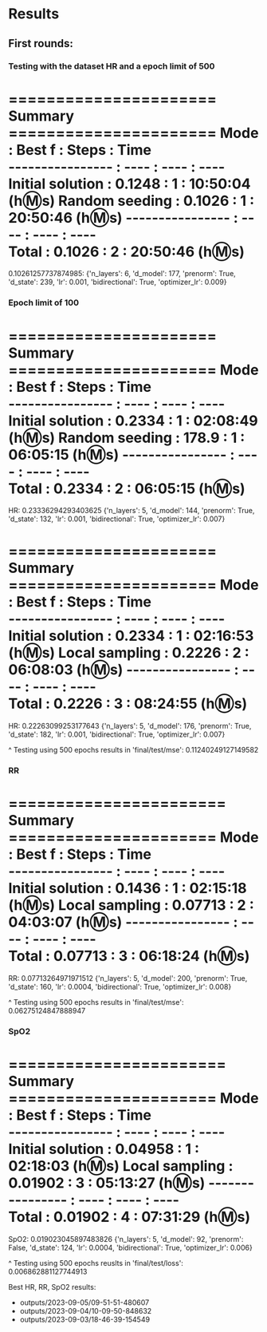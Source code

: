 # Results

## First rounds:
### Testing with the dataset HR and a epoch limit of 500

====================== Summary ======================
Mode              : Best f : Steps : Time            
----------------  : ----   : ----  : ----            
Initial solution  : 0.1248 : 1     : 10:50:04 (h:m:s)
Random seeding    : 0.1026 : 1     : 20:50:46 (h:m:s)
----------------  : ----   : ----  : ----            
Total             : 0.1026 : 2     : 20:50:46 (h:m:s)
=====================================================
0.10261257737874985: {'n_layers': 6, 'd_model': 177, 'prenorm': True, 'd_state': 239, 'lr': 0.001, 'bidirectional': True, 'optimizer_lr': 0.009}

### Epoch limit of 100

====================== Summary ======================
Mode              : Best f : Steps : Time            
----------------  : ----   : ----  : ----            
Initial solution  : 0.2334 : 1     : 02:08:49 (h:m:s)
Random seeding    : 178.9  : 1     : 06:05:15 (h:m:s)
----------------  : ----   : ----  : ----            
Total             : 0.2334 : 2     : 06:05:15 (h:m:s)
=====================================================
HR: 0.23336294293403625 {'n_layers': 5, 'd_model': 144, 'prenorm': True, 'd_state': 132, 'lr': 0.001, 'bidirectional': True, 'optimizer_lr': 0.007}

====================== Summary ======================
Mode              : Best f : Steps : Time            
----------------  : ----   : ----  : ----            
Initial solution  : 0.2334 : 1     : 02:16:53 (h:m:s)
Local sampling    : 0.2226 : 2     : 06:08:03 (h:m:s)
----------------  : ----   : ----  : ----            
Total             : 0.2226 : 3     : 08:24:55 (h:m:s)
=====================================================
HR: 0.22263099253177643 {'n_layers': 5, 'd_model': 176, 'prenorm': True, 'd_state': 182, 'lr': 0.001, 'bidirectional': True, 'optimizer_lr': 0.007}

^ Testing using 500 epochs results in 'final/test/mse': 0.11240249127149582

### RR
======================= Summary ======================
Mode              : Best f  : Steps : Time            
----------------  : ----    : ----  : ----            
Initial solution  : 0.1436  : 1     : 02:15:18 (h:m:s)
Local sampling    : 0.07713 : 2     : 04:03:07 (h:m:s)
----------------  : ----    : ----  : ----            
Total             : 0.07713 : 3     : 06:18:24 (h:m:s)
======================================================
RR: 0.07713264971971512 {'n_layers': 5, 'd_model': 200, 'prenorm': True, 'd_state': 160, 'lr': 0.0004, 'bidirectional': True, 'optimizer_lr': 0.008}

^ Testing using 500 epochs results in 'final/test/mse': 0.06275124847888947

### SpO2
======================= Summary ======================
Mode              : Best f  : Steps : Time            
----------------  : ----    : ----  : ----            
Initial solution  : 0.04958 : 1     : 02:18:03 (h:m:s)
Local sampling    : 0.01902 : 3     : 05:13:27 (h:m:s)
----------------  : ----    : ----  : ----            
Total             : 0.01902 : 4     : 07:31:29 (h:m:s)
======================================================
SpO2: 0.019023045897483826 {'n_layers': 5, 'd_model': 92, 'prenorm': False, 'd_state': 124, 'lr': 0.0004, 'bidirectional': True, 'optimizer_lr': 0.006}

^ Testing using 500 epochs reuslts in 'final/test/loss': 0.006862881127744913


Best HR, RR, SpO2 results: 
- outputs/2023-09-05/09-51-51-480607
- outputs/2023-09-04/10-09-50-848632
- outputs/2023-09-03/18-46-39-154549

